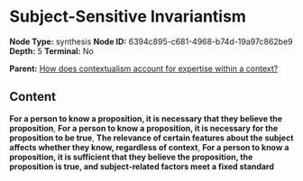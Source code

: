 # Subject-Sensitive Invariantism

**Node Type:** synthesis
**Node ID:** 6394c895-c681-4968-b74d-19a97c862be9
**Depth:** 5
**Terminal:** No

**Parent:** [How does contextualism account for expertise within a context?](how-does-contextualism-account-for-expertise-within-a-context-antithesis-90b6926b-14ec-42f9-8fc4-dc6a1c0415e3.md)

## Content

**For a person to know a proposition, it is necessary that they believe the proposition**, **For a person to know a proposition, it is necessary for the proposition to be true**, **The relevance of certain features about the subject affects whether they know, regardless of context**, **For a person to know a proposition, it is sufficient that they believe the proposition, the proposition is true, and subject-related factors meet a fixed standard**
